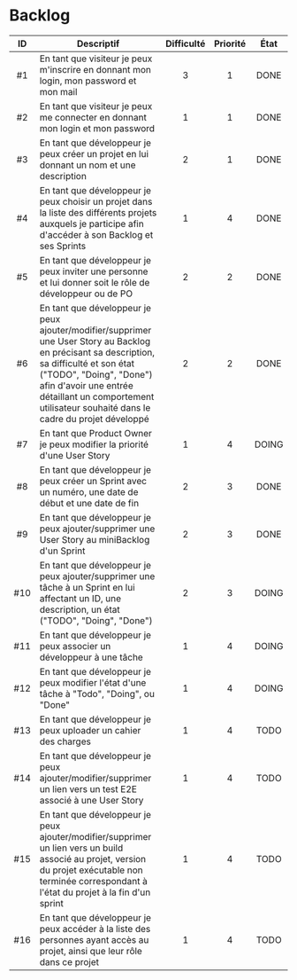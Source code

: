 Backlog
==

| ID | Descriptif | Difficulté | Priorité | État |
| :-: | -- | :-: | :-: | :-: |
| #1 | En tant que visiteur je peux m'inscrire en donnant mon login, mon password et mon mail | 3 | 1 | DONE |
| #2 | En tant que visiteur je peux me connecter en donnant mon login et mon password | 1 | 1 | DONE |
| #3 | En tant que développeur je peux créer un projet en lui donnant un nom et une description | 2 | 1 | DONE |
| #4 | En tant que développeur je peux choisir un projet dans la liste des différents projets auxquels je participe afin d'accéder à son Backlog et ses Sprints | 1 | 4 | DONE |
| #5 | En tant que développeur je peux inviter une personne et lui donner soit le rôle de développeur ou de PO | 2 | 2 | DONE |
| #6 | En tant que développeur je peux ajouter/modifier/supprimer une User Story au Backlog en précisant sa description, sa difficulté et son état ("TODO", "Doing", "Done") afin d'avoir une entrée détaillant un comportement utilisateur souhaité dans le cadre du projet développé | 2 | 2 | DONE |
| #7 | En tant que Product Owner je peux modifier la priorité d'une User Story | 1 | 4 | DOING |
| #8 | En tant que développeur je peux créer un Sprint avec un numéro, une date de début et une date de fin | 2 | 3 | DONE |
| #9 | En tant que développeur je peux ajouter/supprimer une User Story au miniBacklog d'un Sprint | 2 | 3 | DONE |
| #10 | En tant que développeur je peux ajouter/supprimer une tâche à un Sprint en lui affectant un ID, une description, un état ("TODO", "Doing", "Done") | 2 | 3 | DOING |
| #11 | En tant que développeur je peux associer un développeur à une tâche | 1 | 4 | DOING |
| #12 | En tant que développeur je peux modifier l'état d'une tâche à "Todo", "Doing", ou "Done" | 1 | 4 | DOING |
| #13 | En tant que développeur je peux uploader un cahier des charges | 1 | 4 | TODO |
| #14 | En tant que développeur je peux ajouter/modifier/supprimer un lien vers un test E2E associé à une User Story | 1 | 4 | TODO |
| #15 | En tant que développeur je peux ajouter/modifier/supprimer un lien vers un build associé au projet, version du projet exécutable non terminée correspondant à l'état du projet à la fin d'un sprint | 1 | 4 | TODO |
| #16 | En tant que développeur je peux accéder à la liste des personnes ayant accès au projet, ainsi que leur rôle dans ce projet | 1 | 4 | TODO |
